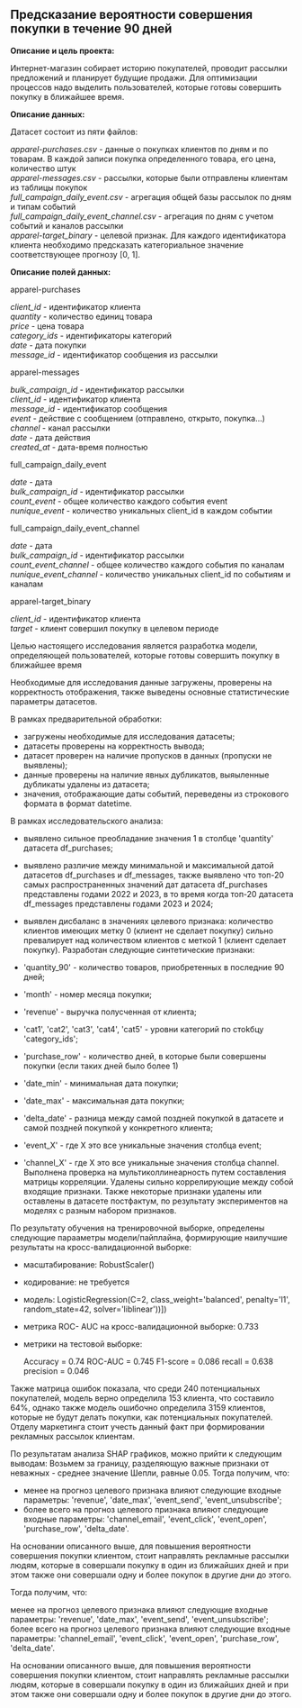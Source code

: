 ## Предсказание вероятности совершения покупки в течение 90 дней

**Описание и цель проекта:**  

Интернет-магазин собирает историю покупателей, проводит рассылки предложений и планирует будущие продажи. Для оптимизации процессов надо выделить пользователей, которые готовы совершить покупку в ближайшее время.

**Описание данных:**

Датасет состоит из пяти файлов: 

*apparel-purchases.csv* - данные о покупках клиентов по дням и по товарам. В каждой записи покупка определенного товара, его цена, количество штук  
*apparel-messages.csv* - рассылки, которые были отправлены клиентам из таблицы покупок  
*full_campaign_daily_event.csv* - агрегация общей базы рассылок по дням и типам событий  
*full_campaign_daily_event_channel.csv* - агрегация по дням с учетом событий и каналов рассылки  
*apparel-target_binary* - целевой признак. Для каждого идентификатора клиента необходимо предсказать категориальное значение   соответствующее прогнозу [0, 1].

**Описание полей данных:**

apparel-purchases

*client_id* - идентификатор клиента  
*quantity* - количество единиц товара  
*price* - цена товара  
*category_ids* - идентификаторы категорий  
*date* - дата покупки  
*message_id* - идентификатор сообщения из рассылки  

apparel-messages

*bulk_campaign_id* - идентификатор рассылки  
*client_id* - идентификатор клиента  
*message_id* - идентификатор сообщения  
*event* - действие с сообщением (отправлено, открыто, покупка...)  
*channel* - канал рассылки  
*date* - дата действия  
*created_at* - дата-время полностью  

full_campaign_daily_event

*date* - дата  
*bulk_campaign_id* - идентификатор рассылки  
*count_event* - общее количество каждого события event  
*nunique_event* - количество уникальных client_id в каждом событии  

full_campaign_daily_event_channel

*date* - дата  
*bulk_campaign_id* - идентификатор рассылки  
*count_event_channel* - общее количество каждого события по каналам  
*nunique_event_channel* - количество уникальных client_id по событиям и каналам  

apparel-target_binary

*client_id* - идентификатор клиента  
*target* - клиент совершил покупку в целевом периоде  


Целью настоящего исследования является разработка модели, определяющей пользователей, которые готовы совершить покупку в ближайшее время

Необходимые для исследования данные загружены, проверены на корректность отображения, также выведены основные статистические параметры датасетов.

В рамках предварительной обработки:

- загружены необходимые для исследования датасеты;
- датасеты проверены на корректность вывода;
- датасет проверен на наличие пропусков в данных (пропуски не выявлены);
- данные проверены на наличие явных дубликатов, выяыленные дубликаты удалены из датасета;
- значения, отображающие даты событий, переведены из строкового формата в формат datetime.

В рамках исследовательского анализа:

- выявлено сильное преобладание значения 1 в столбце 'quantity' датасета df_purchases;
- выявлено различие между минимальной и максимальной датой датасетов df_purchases и df_messages, также выявлено что топ-20 самых распространенных значений дат датасета df_purchases представлены годами 2022 и 2023, в то время когда топ-20 датасета df_messages представлены годами 2023 и 2024;
- выявлен дисбаланс в значениях целевого признака: количество клиентов имеющих метку 0 (клиент не сделает покупку) сильно превалирует над количеством клиентов с меткой 1 (клиент сделает покупку).
Разработан следующие синтетические признаки:

- 'quantity_90' - количество товаров, приобретенных в последние 90 дней;
- 'month' - номер месяца покупки;
- 'revenue' - выручка полусченная от клиента;
- 'cat1', 'cat2', 'cat3', 'cat4', 'cat5' - уровни категорий по стоkбцу 'category_ids';
- 'purchase_row' - количество дней, в которые были совершены покупки (если таких дней было более 1)
- 'date_min' - минимальная дата покупки;
- 'date_max' - максимальная дата покупки;
- 'delta_date' - разница между самой поздней покупкой в датасете и самой поздней покупкой у конкретного клиента;
- 'event_X' - где X это все уникальные значения столбца event;
- 'channel_X' - где X это все уникальные значения столбца channel.
Выполнена проверка на мультиколлинеарность путем составления матрицы корреляции. Удалены сильно коррелирующие между собой входящие признаки. Также некоторые признаки удалены или оставлены в датасете постфактум, по результату экспериментов на моделях с разным набором признаков.

По результату обучения на тренировочной выборке, определены следующие парааметры модели/пайплайна, формирующие наилучшие результаты на кросс-валидационной выборке:

- масштабирование: RobustScaler()

- кодирование: не требуется

- модель: LogisticRegression(C=2, class_weight='balanced', penalty='l1', random_state=42, solver='liblinear'))])

- метрика ROC- AUC на кросс-валидационной выборке: 0.733

- метрики на тестовой выборке:

  Accuracy = 0.74
  ROC-AUC = 0.745
  F1-score = 0.086
  recall = 0.638
  precision = 0.046

Также матрица ошибок показала, что среди 240 потенциальных покупателей, модель верно определила 153 клиента, что составило 64%, однако также модель ошибочно определила 3159 клиентов, которые не будут делать покупки, как потенциальных покупателей. Отделу маркетинга стоит учесть данный факт при формировании рекламных рассылок клиентам.


По результатам анализа SHAP графиков, можно прийти к следующим выводам:
Возьмем за границу, разделяющую важные признаки от неважных - среднее значение Шепли, равные 0.05.
Тогда получим, что:
- менее на прогноз целевого признака влияют следующие входные параметры: 'revenue', 'date_max', 'event_send', 'event_unsubscribe';
- более всего на прогноз целевого признака влияют следующие входные параметры: 'channel_email', 'event_click', 'event_open',  'purchase_row', 'delta_date'.

На основании описанного выше, для повышения вероятности совершения покупки клиентом, стоит направлять рекламные рассылки людям, которые в совершали покупку в один из ближайших дней и при этом также они совершали одну и более покупок в другие дни до этого.
 
Тогда получим, что:

менее на прогноз целевого признака влияют следующие входные параметры: 'revenue', 'date_max', 'event_send', 'event_unsubscribe';
более всего на прогноз целевого признака влияют следующие входные параметры: 'channel_email', 'event_click', 'event_open', 'purchase_row', 'delta_date'.

На основании описанного выше, для повышения вероятности совершения покупки клиентом, стоит направлять рекламные рассылки людям, которые в совершали покупку в один из ближайших дней и при этом также они совершали одну и более покупок в другие дни до этого.
